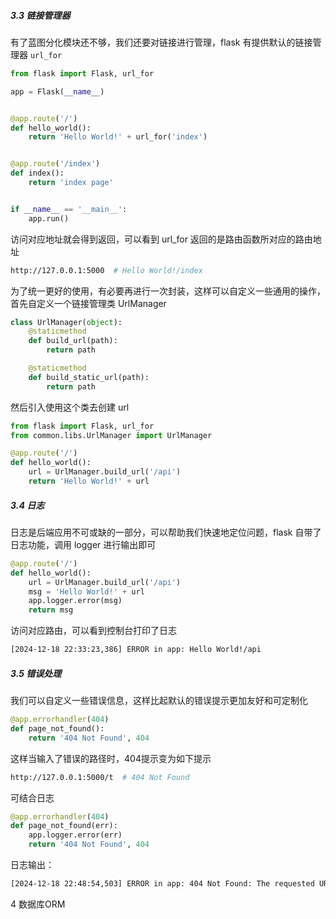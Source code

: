 ##### 3.3 链接管理器

有了蓝图分化模块还不够，我们还要对链接进行管理，flask 有提供默认的链接管理器 `url_for`

```python
from flask import Flask, url_for

app = Flask(__name__)


@app.route('/')
def hello_world():
    return 'Hello World!' + url_for('index')


@app.route('/index')
def index():
    return 'index page'


if __name__ == '__main__':
    app.run()
```

访问对应地址就会得到返回，可以看到 url_for 返回的是路由函数所对应的路由地址

```sh
http://127.0.0.1:5000  # Hello World!/index
```

为了统一更好的使用，有必要再进行一次封装，这样可以自定义一些通用的操作，首先自定义一个链接管理类 UrlManager

```python
class UrlManager(object):
    @staticmethod
    def build_url(path):
        return path

    @staticmethod
    def build_static_url(path):
        return path
```

然后引入使用这个类去创建 url

```python
from flask import Flask, url_for
from common.libs.UrlManager import UrlManager

@app.route('/')
def hello_world():
    url = UrlManager.build_url('/api')
    return 'Hello World!' + url
```

##### 3.4 日志

日志是后端应用不可或缺的一部分，可以帮助我们快速地定位问题，flask 自带了日志功能，调用 logger 进行输出即可

```python
@app.route('/')
def hello_world():
    url = UrlManager.build_url('/api')
    msg = 'Hello World!' + url
    app.logger.error(msg)
    return msg
```

访问对应路由，可以看到控制台打印了日志

```sh
[2024-12-18 22:33:23,386] ERROR in app: Hello World!/api
```

##### 3.5 错误处理

我们可以自定义一些错误信息，这样比起默认的错误提示更加友好和可定制化

```python
@app.errorhandler(404)
def page_not_found():
    return '404 Not Found', 404
```

这样当输入了错误的路径时，404提示变为如下提示

```sh
http://127.0.0.1:5000/t  # 404 Not Found
```

可结合日志

```python
@app.errorhandler(404)
def page_not_found(err):
    app.logger.error(err)
    return '404 Not Found', 404
```

日志输出：

```sh
[2024-12-18 22:48:54,503] ERROR in app: 404 Not Found: The requested URL was not found on the server. If you entered the URL manually please check your spelling and try again.
```

4 数据库ORM





















